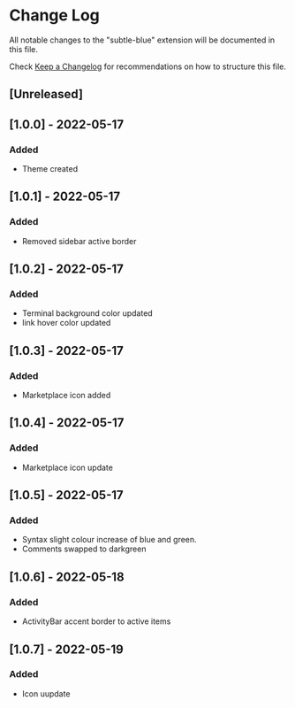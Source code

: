 # Change Log

All notable changes to the "subtle-blue" extension will be documented in this file.

Check [Keep a Changelog](http://keepachangelog.com/) for recommendations on how to structure this file.

## [Unreleased]

## [1.0.0] - 2022-05-17

### Added

- Theme created

## [1.0.1] - 2022-05-17

### Added

- Removed sidebar active border

## [1.0.2] - 2022-05-17

### Added

- Terminal background color updated
- link hover color updated

## [1.0.3] - 2022-05-17

### Added

- Marketplace icon added

## [1.0.4] - 2022-05-17

### Added

- Marketplace icon update

## [1.0.5] - 2022-05-17

### Added

- Syntax slight colour increase of blue and green.
- Comments swapped to darkgreen

## [1.0.6] - 2022-05-18

### Added

- ActivityBar accent border to active items

## [1.0.7] - 2022-05-19

### Added

- Icon uupdate
